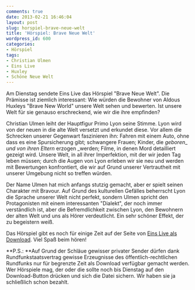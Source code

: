 ```yaml
---
comments: true
date: 2013-02-21 16:46:04
layout: post
slug: horspiel-brave-neue-welt
title: 'Hörspiel: Brave Neue Welt'
wordpress_id: 600
categories:
- Hörspiel
tags:
- Christian Ulmen
- Eins Live
- Huxley
- Schöne Neue Welt
---
```


Am Dienstag sendete Eins Live das Hörspiel "Brave Neue Welt". Die Prämisse ist ziemlich interessant: Wie würden die Bewohner von Aldous Huxleys "Brave New World" unsere Welt sehen und bewerten. Ist unsere Welt für sie genauso erschreckend, wie wir die ihre empfinden?

Christian Ulmen leiht der Hauptfigur Primo Lyon seine Stimme. Lyon wird von der neuen in die alte Welt versetzt und erkundet diese. Vor allem die Schrecken unserer Gegenwart faszinieren ihn: Fahren mit einem Auto, ohne dass es eine Spursicherung gibt; schwangere Frauen; Kinder, die _geboren__ _und von ihren Eltern_ erzogen _werden; Filme, in denen Mord detailliert gezeigt wird. Unsere Welt, in all ihrer Imperfektion, mit der wir jeden Tag leben müssen; durch die Augen von Lyon erleben wir sie neu und werden mit Bewertungen konfrontiert, die wir auf Grund unserer Vertrautheit mit unserer Umgebung nicht so treffen würden.

Der Name Ulmen hat mich anfangs stutzig gemacht, aber er spielt seinen Charakter mit Bravour. Auf Grund des kulturellen Gefälles beherrscht Lyon die Sprache unserer Welt nicht perfekt, sondern Ulmen spricht den Protagonisten mit einem interessanten "Dialekt", der noch immer verständlich ist, aber die Befremdlichkeit zwischen Lyon, den Bewohnern der alten Welt und uns als Hörer verdeutlicht. Ein sehr schöner Effekt, der zu begeistern weiß.

Das Hörspiel gibt es noch für einige Zeit auf der Seite von [Eins Live als Download](http://www.einslive.de/sendungen/plan_b/soundstories/download.jsp). Viel Spaß beim hören!

**P.S.: **Auf Grund der Schläue gewisser privater Sender dürfen dank Rundfunkstaatsvertrag gewisse Erzeugnisse des öffentlich-rechtlichen Rundfunks nur für begrenzte Zeit als Download verfügbar gemacht werden. Wer Hörspiele mag, der oder die sollte noch bis Dienstag auf den Download-Button drücken und sich die Datei sichern. Wir haben sie ja schließlich schon bezahlt.
